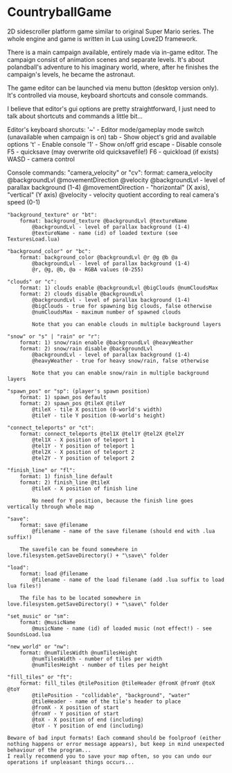 # CountryballGame
2D sidescroller platform game similar to original Super Mario series. The whole engine and game is written in Lua using Love2D framework.

There is a main campaign available, entirely made via in-game editor. The campaign consist of animation scenes and separate levels.
It's about polandball's adventure to his imaginary world, where, after he finishes the campaign's levels, he became the astronaut.

The game editor can be launched via menu button (desktop version only). It's controlled via mouse, keyboard shortcuts and console commands.

I believe that editor's gui options are pretty straightforward, I just need to talk about shortcuts and commands a little bit... 

Editor's keyboard shorcuts:
	'~' - Editor mode/gameplay mode switch (unavailable when campaign is on)
	tab - Show object's grid and available options
	't' - Enable console
	'1' - Show on/off grid
	escape - Disable console
	F5 - quicksave (may overwrite old quicksavefile!)
	F6 - quickload (if exists)
	WASD - camera control 
	
Console commands:
	"camera_velocity" or "cv":
		format: camera_velocity @backgroundLvl @movementDirection @velocity
			@backgroundLvl - level of parallax background (1-4)
			@movementDirection - "horizontal" (X axis), "vertical" (Y axis)
			@velocity - velocity quotient according to real camera's speed (0-1)
	
	"background_texture" or "bt":
		format: background_texture @backgroundLvl @textureName
			@backgroundLvl - level of parallax background (1-4)
			@textureName - name (id) of loaded texture (see TexturesLoad.lua)
	
	"background_color" or "bc":
		format: background_color @backgroundLvl @r @g @b @a
			@backgroundLvl - level of parallax background (1-4)
			@r, @g, @b, @a - RGBA values (0-255)
	
	"clouds" or "c":
		format: 1) clouds enable @backgroundLvl @bigClouds @numCloudsMax
		format: 2) clouds disable @backgroundLvl
			@backgroundLvl - level of parallax background (1-4)
			@bigClouds - true for spawning big clouds, false otherwise
			@numCloudsMax - maximum number of spawned clouds
			
			Note that you can enable clouds in multiple background layers
	
	"snow" or "s" | "rain" or "r":
		format: 1) snow/rain enable @backgroundLvl @heavyWeather
		format: 2) snow/rain disable @backgroundLvl
			@backgroundLvl - level of parallax background (1-4)
			@heavyWeather - true for heavy snow/rain, false otherwise
			
			Note that you can enable snow/rain in multiple background layers
			
	"spawn_pos" or "sp": (player's spawn position)
		format: 1) spawn_pos default
		format: 2) spawn_pos @tileX @tileY
			@tileX - tile X position (0-world's width)
			@tileY - tile Y position (0-world's height)
	
	"connect_teleports" or "ct":
		format: connect_teleports @tel1X @tel1Y @tel2X @tel2Y
			@tel1X - X position of teleport 1
			@tel1Y - Y position of teleport 1
			@tel2X - X position of teleport 2
			@tel2Y - Y position of teleport 2
			
	"finish_line" or "fl":
		format: 1) finish_line default
		format: 2) finish_line @tileX
			@tileX - X position of finish line
			
			No need for Y position, because the finish line goes vertically through whole map
	
	"save":
		format: save @filename
			@filename - name of the save filename (should end with .lua suffix!)
		
		The savefile can be found somewhere in love.filesystem.getSaveDirectory() + "\save\" folder
		
	"load":
		format: load @filename
			@filename - name of the load filename (add .lua suffix to load lua files!)
		
		The file has to be located somewhere in love.filesystem.getSaveDirectory() + "\save\" folder

	"set_music" or "sm":
		format: @musicName
			@musicName - name (id) of loaded music (not effect!) - see SoundsLoad.lua
		
	"new_world" or "nw":
		format: @numTilesWidth @numTilesHeight
			@numTilesWidth - number of tiles per width
			@numTilesHeight - number of tiles per height
	
	"fill_tiles" or "ft":
		format: fill_tiles @tilePosition @tileHeader @fromX @fromY @toX @toY
			@tilePosition - "collidable", "background", "water"
			@tileHeader - name of the tile's header to place
			@fromX - X position of start
			@fromY - Y position of start
			@toX - X position of end (including)
			@toY - Y position of end (including)

	Beware of bad input formats! Each command should be foolproof (either nothing happens or error message appears), but keep in mind unexpected behaviour of the program...
	I really recommend you to save your map often, so you can undo our operations if unpleasant things occurs...
	